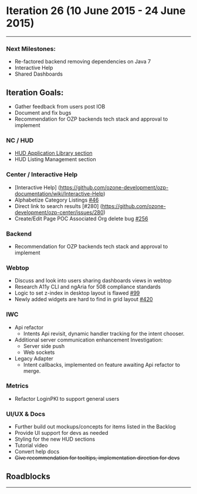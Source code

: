 # Iteration 26 (10 June 2015 - 24 June 2015)

*** 
### Next Milestones:
* Re-factored backend removing dependencies on Java 7
* Interactive Help
* Shared Dashboards


## Iteration Goals:
* Gather feedback from users post IOB
* Document and fix bugs 
* Recommendation for OZP backends tech stack and approval to implement

### NC / HUD
* [HUD Application Library section](https://github.com/ozone-development/ozp-documentation/wiki/Customized-HUD)
* HUD Listing Management section

### Center / Interactive Help
* [Interactive Help] (https://github.com/ozone-development/ozp-documentation/wiki/Interactive-Help)
* Alphabetize Category Listings [#46](https://github.com/ozone-development/ozp-center/issues/46)
* Direct link to search results [#280] (https://github.com/ozone-development/ozp-center/issues/280)
* Create/Edit Page POC Associated Org delete bug [#256](https://github.com/ozone-development/ozp-center/issues/256)

### Backend
* Recommendation for OZP backends tech stack and approval to implement

### Webtop
* Discuss and look into users sharing dashboards views in webtop
* Research A11y CLI and ngAria for 508 compliance standards  
* Logic to set z-index in desktop layout is flawed [#99](http://github.com/ozone-development/ozp-webtop/issues/99)
* Newly added widgets are hard to find in grid layout [#420](http://github.com/ozone-development/ozp-webtop/issues/420)

### IWC
* Api refactor
    * Intents Api revisit, dynamic handler tracking for the intent chooser.
* Additional server communication enhancement Investigation:
    * Server side push
    * Web sockets
* Legacy Adapter
    * Intent callbacks, implemented on feature awaiting Api refactor to merge.

### Metrics
* Refactor LoginPKI to support general users

### UI/UX & Docs
* Further build out mockups/concepts for items listed in the Backlog
* Provide UI support for devs as needed
* Styling for the new HUD sections
* Tutorial video
* Convert help docs
* ~~Give recommendation for tooltips, implementation direction for devs~~

## Roadblocks

***